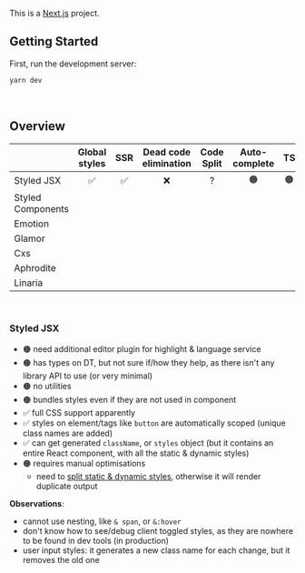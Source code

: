 This is a [Next.js](https://nextjs.org/) project.

## Getting Started

First, run the development server:

```bash
yarn dev
```
<br />

## Overview

|       | Global styles | SSR | Dead code elimination | Code Split    | Auto-complete    | TS | External file | Vendor prefixes | Bundle overhead |
| :--- | :---: | :---: | :---: | :---: | :---: | :---: | :---: | :---: | ---: |
| Styled JSX | ✅ | ✅ | ❌ | ? | 🟠 | 🟠 | ✅ | ✅ | ? |
|  Styled Components |  |  |  |  |  |  |  |  |
|  Emotion |  |  |  |  |  |  |  |  |
|  Glamor |  |  |  |  |  |  |  |  |
|  Cxs |  |  |  |  |  |  |  |  |
|  Aphrodite |  |  |  |  |  |  |  |  |
|  Linaria |  |  |  |  |  |  |  |  |

<br />

### Styled JSX

- 🟠 need additional editor plugin for highlight & language service
- 🟠 has types on DT, but not sure if/how they help, as there isn't any library API to use (or very minimal)
- 🟠 no utilities
- 🟠 bundles styles even if they are not used in component
- ✅ full CSS support apparently
- ✅ styles on element/tags like `button` are automatically scoped (unique class names are added)
- ✅ can get generated `className`, or `styles` object (but it contains an entire React component, with all the static & dynamic styles)
- 🟠 requires manual optimisations
   - need to [split static & dynamic styles](https://github.com/vercel/styled-jsx#dynamic-styles), otherwise it will render duplicate output

**Observations**:
- cannot use nesting, like `& span`, or `&:hover`
- don't know how to see/debug client toggled styles, as they are nowhere to be found in dev tools (in production)
- user input styles: it generates a new class name for each change, but it removes the old one
